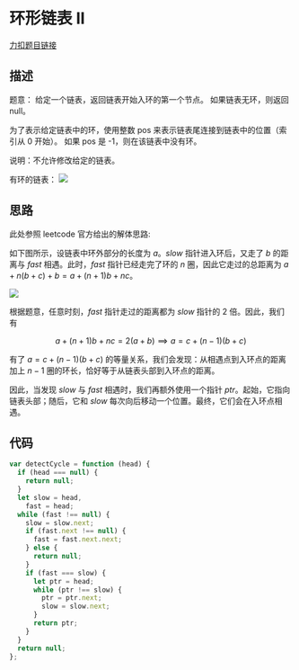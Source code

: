 # 环形链表 II

[力扣题目链接](https://leetcode-cn.com/problems/linked-list-cycle-ii/)

## 描述

题意： 给定一个链表，返回链表开始入环的第一个节点。 如果链表无环，则返回 null。

为了表示给定链表中的环，使用整数 pos 来表示链表尾连接到链表中的位置（索引从 0 开始）。 如果 pos 是 -1，则在该链表中没有环。

说明：不允许修改给定的链表。

有环的链表：
![](https://cdn.nlark.com/yuque/0/2022/png/283876/1647587183103-assets/web-upload/9f89582b-e09c-491b-9d41-739ee33a9677.png)

## 思路

此处参照 leetcode 官方给出的解体思路:

如下图所示，设链表中环外部分的长度为 $a$。$slow$ 指针进入环后，又走了 $b$ 的距离与 $fast$ 相遇。此时，$fast$ 指针已经走完了环的 $n$ 圈，因此它走过的总距离为 $a+n(b+c)+b=a+(n+1)b+nc$。

![](https://cdn.nlark.com/yuque/0/2022/png/283876/1647930414743-assets/web-upload/1eb4ae5a-cef2-47bc-bfad-6a73755060e5.png)

根据题意，任意时刻，$fast$ 指针走过的距离都为 $slow$ 指针的 2 倍。因此，我们有

$$
  a+(n+1)b+nc=2(a+b) \implies a=c+(n-1)(b+c)
$$

有了 $a=c+(n-1)(b+c)$ 的等量关系，我们会发现：从相遇点到入环点的距离加上 $n-1$ 圈的环长，恰好等于从链表头部到入环点的距离。

因此，当发现 $slow$ 与 $fast$ 相遇时，我们再额外使用一个指针 $ptr$。起始，它指向链表头部；随后，它和 $slow$ 每次向后移动一个位置。最终，它们会在入环点相遇。

## 代码

```javascript
var detectCycle = function (head) {
  if (head === null) {
    return null;
  }
  let slow = head,
    fast = head;
  while (fast !== null) {
    slow = slow.next;
    if (fast.next !== null) {
      fast = fast.next.next;
    } else {
      return null;
    }
    if (fast === slow) {
      let ptr = head;
      while (ptr !== slow) {
        ptr = ptr.next;
        slow = slow.next;
      }
      return ptr;
    }
  }
  return null;
};
```
